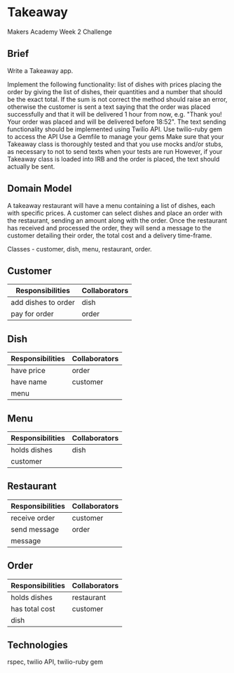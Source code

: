 Takeaway
========
Makers Academy Week 2 Challenge

Brief
-----
Write a Takeaway app.

Implement the following functionality:
list of dishes with prices
placing the order by giving the list of dishes, their quantities and a number that should be the exact total. If the sum is not correct the method should raise an error, otherwise the customer is sent a text saying that the order was placed successfully and that it will be delivered 1 hour from now, e.g. "Thank you! Your order was placed and will be delivered before 18:52".
The text sending functionality should be implemented using Twilio API.
Use twilio-ruby gem to access the API
Use a Gemfile to manage your gems
Make sure that your Takeaway class is thoroughly tested and that you use mocks and/or stubs, as necessary to not to send texts when your tests are run
However, if your Takeaway class is loaded into IRB and the order is placed, the text should actually be sent.

Domain Model
------------

A takeaway restaurant will have a menu containing a list of dishes, each with specific prices. A customer can select dishes and place an order with the restaurant, sending an amount along with the order. Once the restaurant has received and processed the order, they will send a message to the customer detailing their order, the total cost and a delivery time-frame.

Classes - customer, dish, menu, restaurant, order.

Customer
--------
Responsibilities  | Collaborators
------------- | -------------
add dishes to order | dish
pay for order | order

Dish
----
Responsibilities  | Collaborators
------------- | -------------
have price | order
have name | customer
 | menu

Menu
----
Responsibilities  | Collaborators
------------- | -------------
holds dishes | dish
 | customer

Restaurant
----------
Responsibilities  | Collaborators
------------- | -------------
receive order  | customer
send message  | order
 | message

Order
-----
Responsibilities  | Collaborators
------------- | -------------
holds dishes | restaurant
has total cost | customer
 | dish

Technologies
------------
rspec, twilio API, twilio-ruby gem
